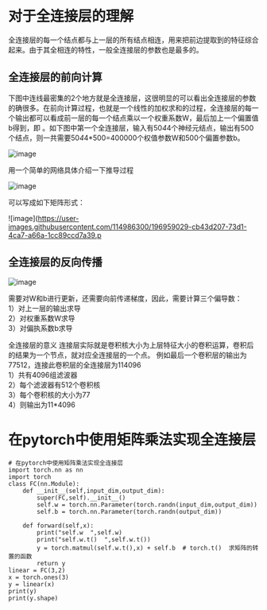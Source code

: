# 对于全连接层的理解
全连接层的每一个结点都与上一层的所有结点相连，用来把前边提取到的特征综合起来。由于其全相连的特性，一般全连接层的参数也是最多的。
## 全连接层的前向计算
下图中连线最密集的2个地方就是全连接层，这很明显的可以看出全连接层的参数的确很多。在前向计算过程，也就是一个线性的加权求和的过程，全连接层的每一个输出都可以看成前一层的每一个结点乘以一个权重系数W，最后加上一个偏置值b得到，即 。如下图中第一个全连接层，输入有50*4*4个神经元结点，输出有500个结点，则一共需要50*4*4*500=400000个权值参数W和500个偏置参数b。  


![image](https://user-images.githubusercontent.com/114986300/196958095-ee9a13df-90d1-4c26-b4ee-1684a07c48a0.png)  

用一个简单的网络具体介绍一下推导过程  

![image](https://user-images.githubusercontent.com/114986300/196959064-c6d969ab-5dcc-4fee-b9cc-c763310e7ec8.png)  

可以写成如下矩阵形式：  

![image](https://user-images.githubusercontent.com/114986300/196959029-cb43d207-73d1-4ca7-a66a-1cc89ccd7a39.p

## 全连接层的反向传播
![image](https://user-images.githubusercontent.com/114986300/196961989-815cc341-a62d-4a02-a85b-902e7271625f.png)  

需要对W和b进行更新，还需要向前传递梯度，因此，需要计算三个偏导数：  
1）对上一层的输出求导   
2）对权重系数W求导    
3）对偏执系数b求导

全连接层的意义
连接层实际就是卷积核大小为上层特征大小的卷积运算，卷积后的结果为一个节点，就对应全连接层的一个点。
例如最后一个卷积层的输出为77512，连接此卷积层的全连接层为114096  
1）共有4096组滤波器  
2）每个滤波器有512个卷积核  
3）每个卷积核的大小为77  
4）则输出为11*4096

# 在pytorch中使用矩阵乘法实现全连接层
```
# 在pytorch中使用矩阵乘法实现全连接层
import torch.nn as nn
import torch
class FC(nn.Module):
    def __init__(self,input_dim,output_dim):
        super(FC,self).__init__()
        self.w = torch.nn.Parameter(torch.randn(input_dim,output_dim))
        self.b = torch.nn.Parameter(torch.randn(output_dim))
        
    def forward(self,x):
        print("self.w  ",self.w)
        print("self.w.t()  ",self.w.t())
        y = torch.matmul(self.w.t(),x) + self.b  # torch.t()  求矩阵的转置的函数
        return y
linear = FC(3,2)
x = torch.ones(3)
y = linear(x)
print(y)
print(y.shape)

```
